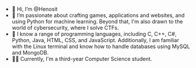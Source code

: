 - 👋 Hi, I’m @Henosit
- 👀 I’m passionate about crafting games, applications and websites, and using Python for machine learning. Beyond that, I'm also drawn to the world of cybersecurity, where I solve CTFs.
- 🌱 I know a range of programming languages, including C, C++, C#, Python, Java, HTML, CSS, and JavaScript. Additionally, I am familiar with the Linux terminal and know how to handle databases using MySQL and MongoDB.
- 👩‍🎓  Currently, I'm a third-year Computer Science student.

<!---
Henosit/Henosit is a ✨ special ✨ repository because its `README.md` (this file) appears on your GitHub profile.
You can click the Preview link to take a look at your changes.
--->
